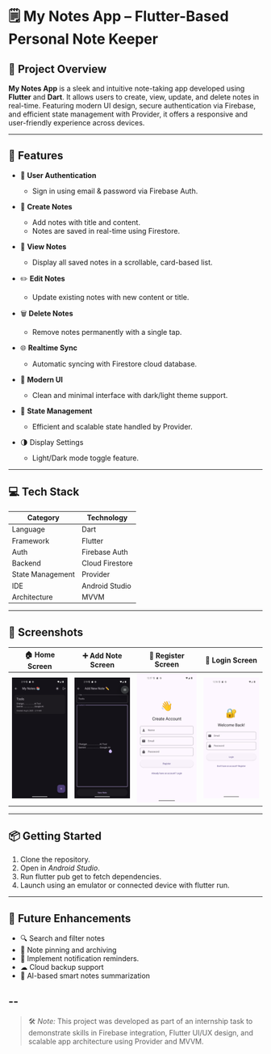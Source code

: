 # 🗒️ My Notes App – Flutter-Based Personal Note Keeper

## 🚀 Project Overview

**My Notes App** is a sleek and intuitive note-taking app developed using **Flutter** and **Dart**. It allows users to create, view, update, and delete notes in real-time. Featuring modern UI design, secure authentication via Firebase, and efficient state management with Provider, it offers a responsive and user-friendly experience across devices.

---

## 🌟 Features

- 🔐 **User Authentication**
  - Sign in using email & password via Firebase Auth.

- 📝 **Create Notes**
  - Add notes with title and content.
  - Notes are saved in real-time using Firestore.

- 📃 **View Notes**
  - Display all saved notes in a scrollable, card-based list.

- ✏️ **Edit Notes**
  - Update existing notes with new content or title.

- 🗑️ **Delete Notes**
  - Remove notes permanently with a single tap.

- 🌐 **Realtime Sync**
  - Automatic syncing with Firestore cloud database.

- 🎨 **Modern UI**
  - Clean and minimal interface with dark/light theme support.

- 🧠 **State Management**
  - Efficient and scalable state handled by Provider.

- 🌗 Display Settings
  - Light/Dark mode toggle feature.

---

## 💻 Tech Stack

| Category         | Technology        |
|------------------|-------------------|
| Language         | Dart              |
| Framework        | Flutter           |
| Auth             | Firebase Auth     |
| Backend          | Cloud Firestore   |
| State Management | Provider          |
| IDE              | Android Studio    |
| Architecture     | MVVM              |

---

## 📸 Screenshots

| 🏠 Home Screen | ➕ Add Note Screen | 👤 Register Screen | 🔐 Login Screen |
|----------------|-------------------|---------------------|----------------|
| ![Home](screenshots/home.png) | ![Add_Note](screenshots/add_note.png) | ![Register](screenshots/register.png) | ![Login](screenshots/login.png) |

---

## 📦 Getting Started

1. Clone the repository.
2. Open in *Android Studio*.
3. Run flutter pub get to fetch dependencies.
4. Launch using an emulator or connected device with flutter run.

---

## 🔮 Future Enhancements

- 🔍 Search and filter notes
- 📌 Note pinning and archiving
- 🔔 Implement notification reminders.
- ☁ Cloud backup support
- 🧠 AI-based smart notes summarization

--
---

> 🛠️ *Note:*  This project was developed as part of an internship task to demonstrate skills in Firebase integration, Flutter UI/UX design, and scalable app architecture using Provider and MVVM.

